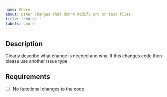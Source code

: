 ```yaml
---
name: Chore
about: Other changes that don't modify src or test files
title: 'chore: '
labels: chore
---
```


## Description

Clearly describe what change is needed and why. If this changes code then please use another issue type.

## Requirements

- [ ] No functional changes to the code
